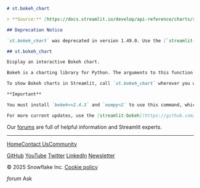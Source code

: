 ```markdown
# st.bokeh_chart

> **Source:** [https://docs.streamlit.io/develop/api-reference/charts/st.bokeh_chart](https://docs.streamlit.io/develop/api-reference/charts/st.bokeh_chart)

## Deprecation Notice

`st.bokeh_chart` was deprecated in version 1.49.0. Use the [`streamlit-bokeh`](https://github.com/streamlit/streamlit-bokeh) custom component instead.

## st.bokeh_chart

Display an interactive Bokeh chart.

Bokeh is a charting library for Python. The arguments to this function closely follow the ones for Bokeh's show function. You can find more about Bokeh at [https://bokeh.pydata.org](https://bokeh.pydata.org).

To show Bokeh charts in Streamlit, call `st.bokeh_chart` wherever you would call Bokeh's `show`.

**Important**

You must install `bokeh==2.4.3` and `numpy<2` to use this command, which is deprecated and will be removed in a future version.

For more current updates, use the [streamlit-bokeh](https://github.com/streamlit/streamlit-bokeh) custom component instead.
```


Our [forums](https://discuss.streamlit.io) are full of helpful information and Streamlit experts.

---

[Home](/)[Contact Us](mailto:hello@streamlit.io?subject=Contact%20from%20documentation%20)[Community](https://discuss.streamlit.io)

[GitHub](https://github.com/streamlit "GitHub") [YouTube](https://www.youtube.com/channel/UC3LD42rjj-Owtxsa6PwGU5Q "YouTube") [Twitter](https://twitter.com/streamlit "Twitter") [LinkedIn](https://www.linkedin.com/company/streamlit "LinkedIn") [Newsletter](https://info.snowflake.com/streamlit-newsletter-sign-up.html "Newsletter")

© 2025 Snowflake Inc. [Cookie policy](/)

_forum_ Ask